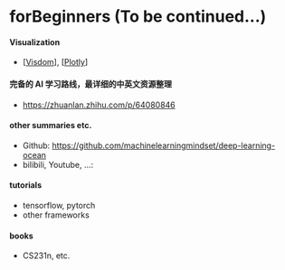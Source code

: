 # forBeginners  (To be continued...)

#### Visualization
- [[Visdom](https://github.com/facebookresearch/visdom)], [[Plotly](https://plot.ly/)]

#### 完备的 AI 学习路线，最详细的中英文资源整理
- https://zhuanlan.zhihu.com/p/64080846

#### other summaries etc.
- Github: https://github.com/machinelearningmindset/deep-learning-ocean
- bilibili, Youtube, ...: 

#### tutorials 
- tensorflow, pytorch
- other frameworks

#### books
- CS231n, etc.

